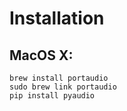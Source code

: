 # Installation

## MacOS X:
```
brew install portaudio
sudo brew link portaudio
pip install pyaudio
```
